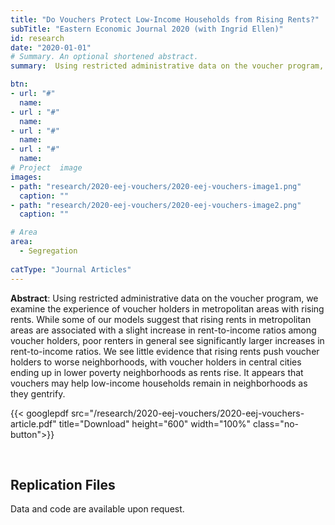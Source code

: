 ```yaml
---
title: "Do Vouchers Protect Low‐Income Households from Rising Rents?"
subTitle: "Eastern Economic Journal 2020 (with Ingrid Ellen)"
id: research
date: "2020-01-01"
# Summary. An optional shortened abstract.
summary:  Using restricted administrative data on the voucher program, we examine the experience of voucher holders in metropolitan areas with rising rents. While some of our models suggest that rising rents in metropolitan areas are associated with a slight increase in rent-to-income ratios among voucher holders, poor renters in general see significantly larger increases in rent-to-income ratios. We see little evidence that rising rents push voucher holders to worse neighborhoods, with voucher holders in central cities ending up in lower poverty neighborhoods as rents rise. It appears that vouchers may help low-income households remain in neighborhoods as they gentrify.

btn:
- url: "#"
  name: 
- url : "#"
  name: 
- url : "#"
  name: 
- url : "#"
  name: 
# Project  image 
images:
- path: "research/2020-eej-vouchers/2020-eej-vouchers-image1.png"
  caption: ""
- path: "research/2020-eej-vouchers/2020-eej-vouchers-image2.png"
  caption: ""  

# Area
area: 
  - Segregation
  
catType: "Journal Articles"
---
```

**Abstract**: Using restricted administrative data on the voucher program, we examine the experience of voucher holders in metropolitan areas with rising rents. While some of our models suggest that rising rents in metropolitan areas are associated with a slight increase in rent-to-income ratios among voucher holders, poor renters in general see significantly larger increases in rent-to-income ratios. We see little evidence that rising rents push voucher holders to worse neighborhoods, with voucher holders in central cities ending up in lower poverty neighborhoods as rents rise. It appears that vouchers may help low-income households remain in neighborhoods as they gentrify.

{{< googlepdf src="/research/2020-eej-vouchers/2020-eej-vouchers-article.pdf" title="Download" height="600" width="100%" class="no-button">}}


&nbsp;


## Replication Files

Data and code are available upon request.


